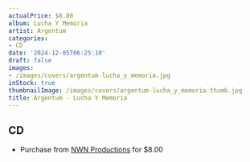 ```yaml
---
actualPrice: $8.00
album: Lucha Y Memoria
artist: Argentum
categories:
- CD
date: '2024-12-05T06:25:10'
draft: false
images:
- /images/covers/argentum-lucha_y_memoria.jpg
inStock: true
thumbnailImage: /images/covers/argentum-lucha_y_memoria-thumb.jpg
title: Argentum - Lucha Y Memoria
---
```


## CD
* Purchase from [NWN Productions](http://shop.nwnprod.com/index.php?route=product/product&path=93&product_id=52173&sort=pd.name&order=ASC) for $8.00

